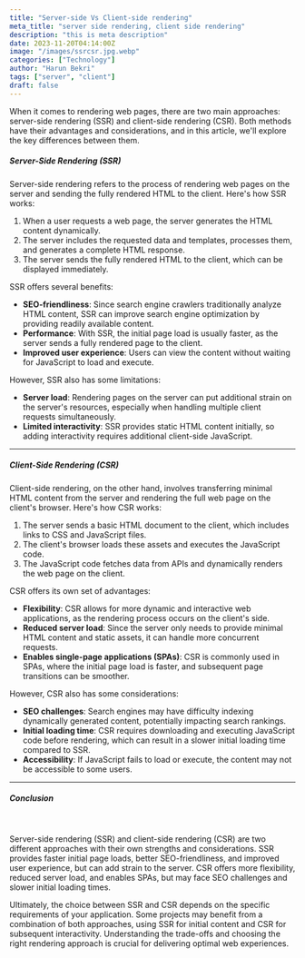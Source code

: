 ```yaml
---
title: "Server-side Vs Client-side rendering"
meta_title: "server side rendering, client side rendering"
description: "this is meta description"
date: 2023-11-20T04:14:00Z
image: "/images/ssrcsr.jpg.webp"
categories: ["Technology"]
author: "Harun Bekri"
tags: ["server", "client"]
draft: false
---
```


When it comes to rendering web pages, there are two main approaches: server-side rendering (SSR) and client-side rendering (CSR). Both methods have their advantages and considerations, and in this article, we'll explore the key differences between them.


##### Server-Side Rendering (SSR)

Server-side rendering refers to the process of rendering web pages on the server and sending the fully rendered HTML to the client. Here's how SSR works:

1. When a user requests a web page, the server generates the HTML content dynamically.
2. The server includes the requested data and templates, processes them, and generates a complete HTML response.
3. The server sends the fully rendered HTML to the client, which can be displayed immediately.

SSR offers several benefits:

- **SEO-friendliness**: Since search engine crawlers traditionally analyze HTML content, SSR can improve search engine optimization by providing readily available content.
- **Performance**: With SSR, the initial page load is usually faster, as the server sends a fully rendered page to the client.
- **Improved user experience**: Users can view the content without waiting for JavaScript to load and execute.

However, SSR also has some limitations:

- **Server load**: Rendering pages on the server can put additional strain on the server's resources, especially when handling multiple client requests simultaneously.
- **Limited interactivity**: SSR provides static HTML content initially, so adding interactivity requires additional client-side JavaScript.

<hr>

##### Client-Side Rendering (CSR)


Client-side rendering, on the other hand, involves transferring minimal HTML content from the server and rendering the full web page on the client's browser. Here's how CSR works:

1. The server sends a basic HTML document to the client, which includes links to CSS and JavaScript files.
2. The client's browser loads these assets and executes the JavaScript code.
3. The JavaScript code fetches data from APIs and dynamically renders the web page on the client.

CSR offers its own set of advantages:

- **Flexibility**: CSR allows for more dynamic and interactive web applications, as the rendering process occurs on the client's side.
- **Reduced server load**: Since the server only needs to provide minimal HTML content and static assets, it can handle more concurrent requests.
- **Enables single-page applications (SPAs)**: CSR is commonly used in SPAs, where the initial page load is faster, and subsequent page transitions can be smoother.

However, CSR also has some considerations:

- **SEO challenges**: Search engines may have difficulty indexing dynamically generated content, potentially impacting search rankings.
- **Initial loading time**: CSR requires downloading and executing JavaScript code before rendering, which can result in a slower initial loading time compared to SSR.
- **Accessibility**: If JavaScript fails to load or execute, the content may not be accessible to some users.

<hr>

##### Conclusion

<br>

Server-side rendering (SSR) and client-side rendering (CSR) are two different approaches with their own strengths and considerations. SSR provides faster initial page loads, better SEO-friendliness, and improved user experience, but can add strain to the server. CSR offers more flexibility, reduced server load, and enables SPAs, but may face SEO challenges and slower initial loading times.

Ultimately, the choice between SSR and CSR depends on the specific requirements of your application. Some projects may benefit from a combination of both approaches, using SSR for initial content and CSR for subsequent interactivity. Understanding the trade-offs and choosing the right rendering approach is crucial for delivering optimal web experiences.

